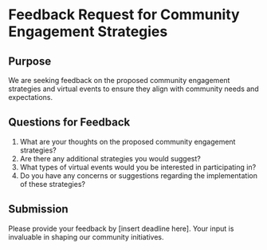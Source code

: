# Feedback Request for Community Engagement Strategies

## Purpose
We are seeking feedback on the proposed community engagement strategies and virtual events to ensure they align with community needs and expectations.

## Questions for Feedback
1. What are your thoughts on the proposed community engagement strategies?
2. Are there any additional strategies you would suggest?
3. What types of virtual events would you be interested in participating in?
4. Do you have any concerns or suggestions regarding the implementation of these strategies?

## Submission
Please provide your feedback by [insert deadline here]. Your input is invaluable in shaping our community initiatives.
